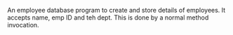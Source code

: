 An employee database program to create and store details of employees.
It accepts name, emp ID and teh dept. This is done by a normal method
invocation.
